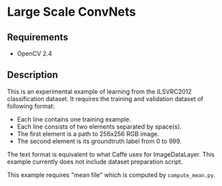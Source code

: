 # Large Scale ConvNets

## Requirements

- OpenCV 2.4

## Description

This is an experimental example of learning from the ILSVRC2012 classification dataset.
It requires the training and validation dataset of following format:

* Each line contains one training example.
* Each line consists of two elements separated by space(s).
* The first element is a path to 256x256 RGB image.
* The second element is its groundtruth label from 0 to 999.

The text format is equivalent to what Caffe uses for ImageDataLayer.
This example currently does not include dataset preparation script.

This example requires "mean file" which is computed by `compute_mean.py`.

